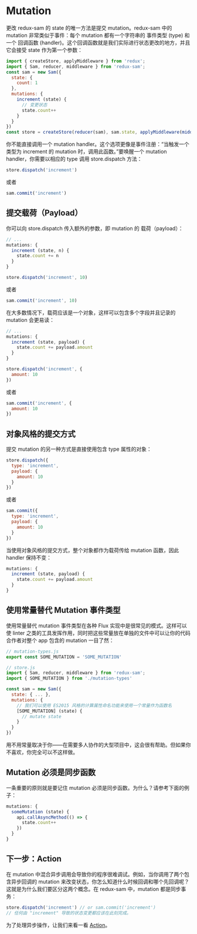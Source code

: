 # Mutation

更改 redux-sam 的 state 的唯一方法是提交 mutation。redux-sam 中的 mutation 非常类似于事件：每个 mutation 都有一个字符串的 事件类型 (type) 和 一个 回调函数 (handler)。这个回调函数就是我们实际进行状态更改的地方，并且它会接受 state 作为第一个参数：

```js
import { createStore, applyMiddleware } from 'redux';
import { Sam, reducer, middleware } from 'redux-sam';
const sam = new Sam({
  state: {
    count: 1
  },
  mutations: {
    increment (state) {
      // 变更状态
      state.count++
    }
  }
})
const store = createStore(reducer(sam), sam.state, applyMiddleware(middleware(sam)));

```

你不能直接调用一个 mutation handler。这个选项更像是事件注册：“当触发一个类型为 increment 的 mutation 时，调用此函数。”要唤醒一个 mutation handler，你需要以相应的 type 调用 store.dispatch 方法：

```js
store.dispatch('increment')

```

或者

```js
sam.commit('increment')

```

## 提交载荷（Payload）

你可以向 store.dispatch 传入额外的参数，即 mutation 的 载荷（payload）：

```js
// ...
mutations: {
  increment (state, n) {
    state.count += n
  }
}

```

```js
store.dispatch('increment', 10)

```

或者

```js
sam.commit('increment', 10)

```

在大多数情况下，载荷应该是一个对象，这样可以包含多个字段并且记录的 mutation 会更易读：

```js
// ...
mutations: {
  increment (state, payload) {
    state.count += payload.amount
  }
}

```

```js
store.dispatch('increment', {
  amount: 10
})

```

或者

```js
sam.commit('increment', {
  amount: 10
})

```

## 对象风格的提交方式

提交 mutation 的另一种方式是直接使用包含 type 属性的对象：

```js
store.dispatch({
  type: 'increment',
  payload: {
    amount: 10
  }
})

```

或者

```js
sam.commit({
  type: 'increment',
  payload: {
    amount: 10
  }
})

```

当使用对象风格的提交方式，整个对象都作为载荷传给 mutation 函数，因此 handler 保持不变：

```js
mutations: {
  increment (state, payload) {
    state.count += payload.amount
  }
}

```

## 使用常量替代 Mutation 事件类型

使用常量替代 mutation 事件类型在各种 Flux 实现中是很常见的模式。这样可以使 linter 之类的工具发挥作用，同时把这些常量放在单独的文件中可以让你的代码合作者对整个 app 包含的 mutation 一目了然：

```js
// mutation-types.js
export const SOME_MUTATION = 'SOME_MUTATION'

```

```js
// store.js
import { Sam, reducer, middleware } from 'redux-sam';
import { SOME_MUTATION } from './mutation-types'

const sam = new Sam({
  state: { ... },
  mutations: {
    // 我们可以使用 ES2015 风格的计算属性命名功能来使用一个常量作为函数名
    [SOME_MUTATION] (state) {
      // mutate state
    }
  }
})

```

用不用常量取决于你——在需要多人协作的大型项目中，这会很有帮助。但如果你不喜欢，你完全可以不这样做。

## Mutation 必须是同步函数

一条重要的原则就是要记住 mutation 必须是同步函数。为什么？请参考下面的例子：

```js
mutations: {
  someMutation (state) {
    api.callAsyncMethod(() => {
      state.count++
    })
  }
}

```

## 下一步：Action
在 mutation 中混合异步调用会导致你的程序很难调试。例如，当你调用了两个包含异步回调的 mutation 来改变状态，你怎么知道什么时候回调和哪个先回调呢？这就是为什么我们要区分这两个概念。在 redux-sam 中，mutation 都是同步事务：

```js
store.dispatch('increment') // or sam.commit('increment')
// 任何由 "increment" 导致的状态变更都应该在此刻完成。

```

为了处理异步操作，让我们来看一看 [Action](#actions)。
